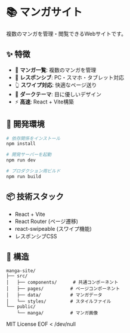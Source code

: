 # 📚 マンガサイト

複数のマンガを管理・閲覧できるWebサイトです。

## ✨ 特徴

- 📖 **マンガ一覧**: 複数のマンガを管理
- 📱 **レスポンシブ**: PC・スマホ・タブレット対応
- 👆 **スワイプ対応**: 快適なページ送り
- 🌙 **ダークテーマ**: 目に優しいデザイン
- ⚡ **高速**: React + Vite構築

## 🚀 開発環境

```bash
# 依存関係をインストール
npm install

# 開発サーバーを起動
npm run dev

# プロダクション用ビルド
npm run build
```

## 📦 技術スタック

- React + Vite
- React Router (ページ遷移)
- react-swipeable (スワイプ機能)
- レスポンシブCSS

## 📁 構造

```
manga-site/
├── src/
│   ├── components/      # 共通コンポーネント
│   ├── pages/          # ページコンポーネント
│   ├── data/           # マンガデータ
│   └── styles/         # スタイルファイル
└── public/
    └── manga/          # マンガ画像
```

MIT License
EOF < /dev/null